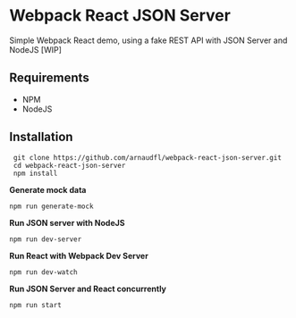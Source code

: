 # Webpack React JSON Server

Simple Webpack React demo, using a fake REST API with JSON Server and NodeJS [WIP]

## Requirements

* NPM
* NodeJS

## Installation

```
 git clone https://github.com/arnaudfl/webpack-react-json-server.git
 cd webpack-react-json-server
 npm install
```

**Generate mock data**

```
npm run generate-mock
```

**Run JSON server with NodeJS**

```
npm run dev-server
```

**Run React with Webpack Dev Server**

```
npm run dev-watch
```

**Run JSON Server and React concurrently**

```
npm run start
```
